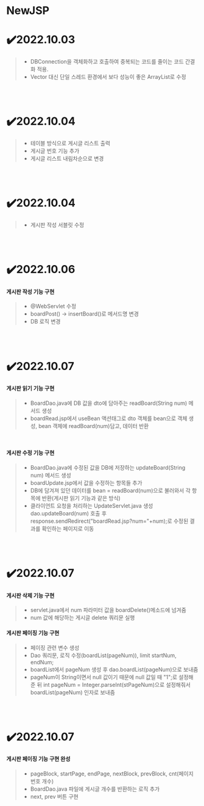 # NewJSP

# ✔️2022.10.03 
> - DBConnection을 객체화하고 호출하여 중복되는 코드를 줄이는 코드 간결화 적용.
> - Vector 대신 단일 스레드 환경에서 보다 성능이 좋은 ArrayList로 수정 

</br>
</br>

# ✔️2022.10.04
> - 테이블 방식으로 게시글 리스트 출력
> - 게시글 번호 기능 추가
> - 게시글 리스트 내림차순으로 변경
 
 </br>
 </br>

 # ✔️2022.10.04
 
> - 게시판 작성 서블릿 수정

 </br>
 </br>

 # ✔️2022.10.06
 
#### 게시판 작성 기능 구현
>
> - @WebServlet 수정
> - boardPost() -> insertBoard()로 메서드명 변경
> - DB 로직 변경

 </br>
 </br>

 # ✔️2022.10.07
 
 #### 게시판 읽기 기능 구현
 >
 > - BoardDao.java에 DB 값을 dto에 담아주는 readBoard(String num) 메서드 생성
 > - boardRead.jsp에서 useBean 액션태그로 dto 객체를 bean으로 객체 생성, bean 객체에 readBoard(num)담고, 데이터 반환
 
 <br/>
 
 #### 게시판 수정 기능 구현
 >
 > - BoardDao.java에 수정된 값을 DB에 저장하는 updateBoard(String num) 메서드 생성
 > - boardUpdate.jsp에서 값을 수정하는 항목들 추가
 > - DB에 담겨져 있던 데이터를 bean = readBoard(num)으로 불러와서 각 항목에 반환(게시판 읽기 기능과 같은 방식)
 > - 클라이언트 요청을 처리하는 UpdateServlet.java 생성 dao.updateBoard(num) 호출 후 response.sendRedirect("boardRead.jsp?num="+num);로 수정된 결과를 확인하는 페이지로 이동

</br>
</br>

 # ✔️2022.10.07
 
 #### 게시판 삭제 기능 구현
 >
 > - servlet.java에서 num 파라미터 값을 boardDelete()메소드에 넘겨줌
 > - num 값에 해당하는 게시글 delete 쿼리문 실행
 
 #### 게시판 페이징 기능 구현
 >
 > - 페이징 관련 변수 생성
 > - Dao 쿼리문, 로직 수정(boardList(pageNum)), limit startNum, endNum;
 > - boardList에서 pageNum 생성 후 dao.boardList(pageNum)으로 보내줌
 > - pageNum이 String이면서 null 값이기 때문에 null 값일 때 "1";로 설정해준 뒤 int pageNum = Integer.parseInt(stPageNum)으로 설정해줘서 boardList(pageNum) 인자로 보내줌
 
</br>
</br>

 # ✔️2022.10.07

#### 게시판 페이징 기능 구현 완성
>
> - pageBlock, startPage, endPage, nextBlock, prevBlock, cnt(페이지 번호 개수)
> - BoardDao.java 파일에 게시글 개수를 반환하는 로직 추가
> - next, prev 버튼 구현

